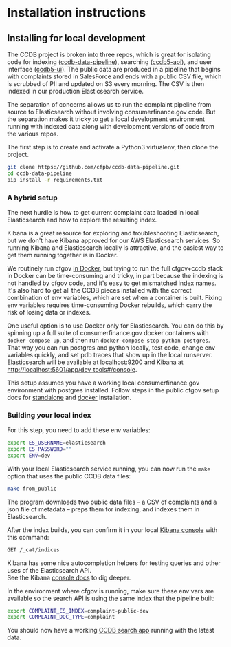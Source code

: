 # Installation instructions

## Installing for local development

The CCDB project is broken into three repos, which is great for isolating code for indexing ([ccdb-data-pipeline](https://github.com/cfpb/ccdb-data-pipeline)), searching ([ccdb5-api](https://github.com/cfpb/ccdb5-api)), and user interface ([ccdb5-ui](https://github.com/cfpb/ccdb5-ui)). The public data are produced in a pipeline that begins with complaints stored in SalesForce and ends with a public CSV file, which is scrubbed of PII and updated on S3 every morning. The CSV is then indexed in our production Elasticsearch service.

The separation of concerns allows us to run the complaint pipeline from source to Elasticsearch without involving consumerfinance.gov code. But the separation makes it tricky to get a local development environment running with indexed data along with development versions of code from the various repos.

The first step is to create and activate a Python3 virtualenv, then clone the project.

```bash
git clone https://github.com/cfpb/ccdb-data-pipeline.git
cd ccdb-data-pipeline
pip install -r requirements.txt
```

### A hybrid setup
The next hurdle is how to get current complaint data loaded in local Elasticsearch and how to explore the resulting index.

Kibana is a great resource for exploring and troubleshooting Elasticsearch, but we don't have Kibana approved for our AWS Elasticsearch services. So running Kibana and Elasticsearch locally is attractive, and the easiest way to get them running together is in Docker.

We routinely run cfgov [in Docker](https://cfpb.github.io/consumerfinance.gov/running-docker/), but trying to run the full cfgov+ccdb stack in Docker can be time-consuming and tricky, in part because the indexing is not handled by cfgov code, and it's easy to get mismatched index names. It's also hard to get all the CCDB pieces installed with the correct combination of env variables, which are set when a container is built. Fixing env variables requires time-consuming Docker rebuilds, which carry the risk of losing data or indexes.

One useful option is to use Docker only for Elasticsearch. You can do this by spinning up a full suite of consumerfinance.gov docker containers with `docker-compose up`, and then run `docker-compose stop python postgres`. That way you can run postgres and python locally, test code, change env variables quickly, and set pdb traces that show up in the local runserver. Elasticsearch will be available at localhost:9200 and Kibana at <http://localhost:5601/app/dev_tools#/console>.

This setup assumes you have a working local consumerfinance.gov environment with postgres installed. Follow steps in the public cfgov setup docs for [standalone](https://cfpb.github.io/consumerfinance.gov/installation/#stand-alone-installation) and [docker](https://cfpb.github.io/consumerfinance.gov/installation/#stand-alone-installation) installation.

### Building your local index

For this step, you need to add these env variables:  
```bash
export ES_USERNAME=elasticsearch
export ES_PASSWORD=""
export ENV=dev
```

With your local Elasticsearch service running, you can now run the `make` option that uses the public CCDB data files:

```bash
make from_public
```

The program downloads two public data files – a CSV of complaints and a json file of metadata – preps them for indexing, and indexes them in Elasticsearch.

After the index builds, you can confirm it in your local [Kibana console](<http://localhost:5601/app/dev_tools#/console>) with this command:


```bash
GET /_cat/indices
```

Kibana has some nice autocompletion helpers for testing queries and other uses of the Elasticsearch API.  
See the Kibana [console docs](https://www.elastic.co/guide/en/kibana/current/console-kibana.html) to dig deeper.

In the environment where cfgov is running, make sure these env vars are available so the search API is using the same index that the pipeline built:

```bash
export COMPLAINT_ES_INDEX=complaint-public-dev
export COMPLAINT_DOC_TYPE=complaint
```

You should now have a working [CCDB search app](http://localhost:8000/data-research/consumer-complaints/search/?dataNormalization=None&dateRange=3y&date_received_max=2021-06-17&date_received_min=2018-06-17&searchField=all&tab=Map) running with the latest data.

